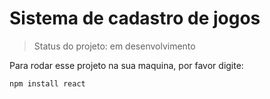 <h1>Sistema de cadastro de jogos</h1>

> Status do projeto: em desenvolvimento

Para rodar esse projeto na sua maquina, por favor digite:

```
npm install react
```
